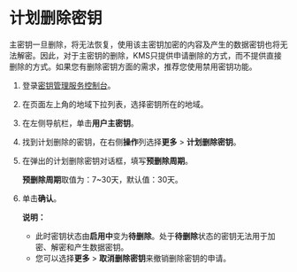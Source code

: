 # 计划删除密钥

主密钥一旦删除，将无法恢复，使用该主密钥加密的内容及产生的数据密钥也将无法解密。因此，对于主密钥的删除，KMS只提供申请删除的方式，而不提供直接删除的方式。如果您有删除密钥方面的需求，推荐您使用禁用密钥功能。

1.  登录[密钥管理服务控制台](https://kms.console.aliyun.com)。

2.  在页面左上角的地域下拉列表，选择密钥所在的地域。

3.  在左侧导航栏，单击**用户主密钥**。

4.  找到计划删除的密钥，在右侧**操作**列选择**更多** \> **计划删除密钥**。

5.  在弹出的计划删除密钥对话框，填写**预删除周期**。

    **预删除周期**取值为：7~30天，默认值：30天。

6.  单击**确认**。

    **说明：**

    -   此时密钥状态由**启用中**变为**待删除**。处于**待删除**状态的密钥无法用于加密、解密和产生数据密钥。
    -   您可以选择**更多** \> **取消删除密钥**来撤销删除密钥的申请。


